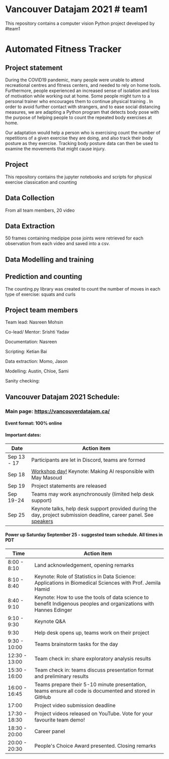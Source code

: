 # Vancouver Datajam 2021 # team1

This repository contains a computer vision Python project developed by #team1

# Automated Fitness Tracker
## Project statement

During the COVID19 pandemic, many people were unable to attend recreational centres and fitness centers, and needed to rely on home tools. Furthermore, people experienced an increased sense of isolation and loss of motivation while working out at home. Some people might turn to a personal trainer who encourages them to continue physical training . In order to avoid further contact with strangers, and to ease social distancing measures, we are adapting a Python program that detects body pose with the purpose of helping people to count the repeated body exercises at home.

Our adaptation would help a person who is exercising count the number of repetitions of a given exercise they are doing, and also track their body posture as they exercise. Tracking body posture data can then be used to examine the movements that might cause injury.

## Project
This repository contains the jupyter notebooks and scripts for physical exercise classication and counting

## Data Collection
From all team members, 20 video

## Data Extraction
50 frames containing medipipe pose joints were retrieved for each observation from each video and saved into a csv. 

## Data Modelling and training

## Prediction and counting
The counting.py library was created to count the number of moves in each type of exercise: squats and curls
## Project team members

Team lead: Nasreen Mohsin

Co-lead/ Mentor: Srishti Yadav

Documentation: Nasreen 

Scripting: Ketian Bai

Data extraction: Momo, Jason

Modelling: Austin, Chloe, Sami

Sanity checking: 

## Vancouver Datajam 2021 Schedule:

### Main page: https://vancouverdatajam.ca/
#### Event format: 100% online

#### Important dates: 

|Date | Action item |
| - | - |
|Sep 13 - 17 |Participants are let in Discord, teams are formed|
|Sep 18 |[Workshop day!](https://www.vancouverdatajam.ca/workshops) Keynote: Making AI responsible with May Masoud|
|Sep 19 |Project statements are released|
|Sep 19-24 |Teams may work asynchronously (limited help desk support)|
|Sep 25 |Keynote talks, help desk support provided during the day, project submission deadline, career panel. See [speakers](https://www.vancouverdatajam.ca/speakers)|

#### Power up Saturday September 25 - suggested team schedule. All times in PDT

|Time| Action item|
| - | - |
|8:00 - 8:10| Land acknowledgement, opening remarks |
|8:10 - 8:40| Keynote: Role of Statistics in Data Science: Applications in Biomedical Sciences with Prof. Jemila Hamid | 
|8:40 - 9:10| Keynote: How to use the tools of data science to benefit Indigenous peoples and organizations  with Hannes Edinger |
|9:10 -  9:30| Keynote Q&A |
|9:30 | Help desk opens up, teams work on their project |
|9:30 - 10:00| Teams brainstorm tasks for the day|
|12:30 - 13:00| Team check in: share exploratory analysis results |
|15:30 - 16:00| Team check in: teams discuss presentation format and preliminary results|
|16:00 - 16:45| Teams prepare their 5-10 minute presentation, teams ensure all code is documented and stored in GitHub|
|17:00| Project video submission deadline|
|17:30 - 18:30| Project videos released on YouTube. Vote for your favourite team demo!| 
|18:30 - 20:00 | Career panel|
|20:00 - 20:30 | People's Choice Award presented. Closing remarks|
